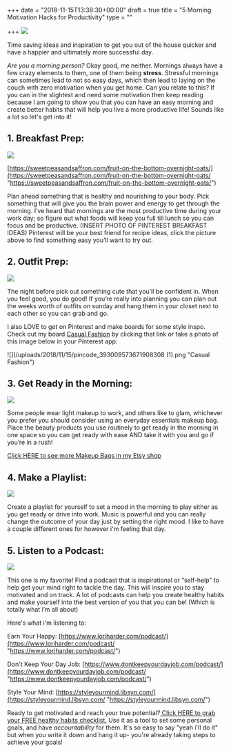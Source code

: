 +++
date = "2018-11-15T13:38:30+00:00"
draft = true
title = "5 Morning Motivation Hacks for Productivity"
type = ""

+++
![](/uploads/2018/11/15/Morning.png)

Time saving ideas and inspiration to get you out of the house quicker and have a happier and ultimately more successful day.

_Are you a morning person?_ Okay good, me neither. Mornings always have a few crazy elements to them, one of them being **stress**. Stressful mornings can sometimes lead to not so easy days, which then lead to laying on the couch with zero motivation when you get home. Can you relate to this? If you can in the slightest and need some motivation then keep reading because I am going to show you that you can have an easy morning and create better habits that will help you live a more productive life! Sounds like a lot so let's get into it!

## 1. Breakfast Prep:

![](/uploads/2018/11/15/Fruit-on-the-bottom-overnight-oats-4-600x900.jpg)

[https://sweetpeasandsaffron.com/fruit-on-the-bottom-overnight-oats/](https://sweetpeasandsaffron.com/fruit-on-the-bottom-overnight-oats/ "https://sweetpeasandsaffron.com/fruit-on-the-bottom-overnight-oats/")

Plan ahead something that is healthy and nourishing to your body. Pick something that will give you the brain power and energy to get through the morning. I’ve heard that mornings are the most productive time during your work day; so figure out what foods will keep you full till lunch so you can focus and be productive. (INSERT PHOTO OF PINTEREST BREAKFAST IDEAS) Pinterest will be your best friend for recipe ideas, click the picture above to find something easy you’ll want to try out.

## 2. Outfit Prep:

![](/uploads/2018/11/05/551d83de81db6a2b26931d2de404c134.jpg)

The night before pick out something cute that you’ll be confident in. When you feel good, you do good! If you’re really into planning you can plan out the weeks worth of outfits on sunday and hang them in your closet next to each other so you can grab and go.

I also LOVE to get on Pinterest and make boards for some style inspo. Check out my board [Casual Fashion](https://pin.it/dzadmjcnmikvjh) by clicking that link or take a photo of this image below in your Pinterest app:

![](/uploads/2018/11/15/pincode_393009573671908308 (1).png "Casual Fashion")

## 3. Get Ready in the Morning:

![](/uploads/2018/11/05/IMG_1287.jpg)

Some people wear light makeup to work, and others like to glam, whichever you prefer you should consider using an everyday essentials makeup bag. Place the beauty products you use routinely to get ready in the morning in one space so you can get ready with ease AND take it with you and go if you’re in a rush!

[Click HERE to see more Makeup Bags in my Etsy shop](https://www.etsy.com/shop/MakeYourselfDesigns?ref=seller-platform-mcnav&section_id=18858827)

## 4. Make a Playlist:

![](/uploads/2018/11/15/playlistview.png)

Create a playlist for yourself to set a mood in the morning to play either as you get ready or drive into work. Music is powerful and you can really change the outcome of your day just by setting the right mood. I like to have a couple different ones for however i'm feeling that day.

## 5. Listen to a Podcast:

![](/uploads/2018/11/15/EYH_1400x1400-Podcast-Main-Tile-390x390.png)

This one is my favorite! Find a podcast that is inspirational or “self-help” to help get your mind right to tackle the day. This will inspire you to stay motivated and on track. A lot of podcasts can help you create healthy habits and make yourself into the best version of you that you can be! (Which is totally what i’m all about)

Here's what i'm listening to:

Earn Your Happy: [https://www.loriharder.com/podcast/](https://www.loriharder.com/podcast/ "https://www.loriharder.com/podcast/")

Don't Keep Your Day Job: [https://www.dontkeepyourdayjob.com/podcast/](https://www.dontkeepyourdayjob.com/podcast/ "https://www.dontkeepyourdayjob.com/podcast/")

Style Your Mind: [https://styleyourmind.libsyn.com/](https://styleyourmind.libsyn.com/ "https://styleyourmind.libsyn.com/")

Ready to get motivated and reach your true potential?[ Click HERE to grab your FREE healthy habits checklist.](https://mailchi.mp/6a141c219491/healthyhabitschecklist "healthy habits") Use it as a tool to set some personal goals, and have _accountability_ for them. It's so easy to say "yeah i'll do it" but when you write it down and hang it up- you're already taking steps to achieve your goals!